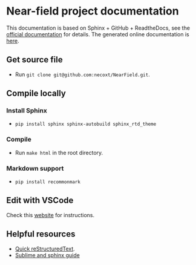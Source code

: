 # Near-field project documentation

This documentation is based on Sphinx + GitHub + ReadtheDocs, see the [official documentation](https://github.com/readthedocs/sphinx_rtd_theme) for details. The generated online documentation is [here](https://nearfield.readthedocs.io/en/latest/?).

## Get source file
* Run `git clone git@github.com:necoxt/NearField.git`.

## Compile locally
### Install Sphinx
* `pip install sphinx sphinx-autobuild sphinx_rtd_theme`
### Compile
* Run `make html` in the root directory.
### Markdown support
* `pip install recommonmark`

## Edit with VSCode
Check this [website](https://docs.restructuredtext.net/index.html) for instructions.

## Helpful resources
* [Quick reStructuredText](https://docutils.sourceforge.io/docs/user/rst/quickref.html).
* [Sublime and sphinx guide](https://sublime-and-sphinx-guide.readthedocs.io/en/latest/images.html)